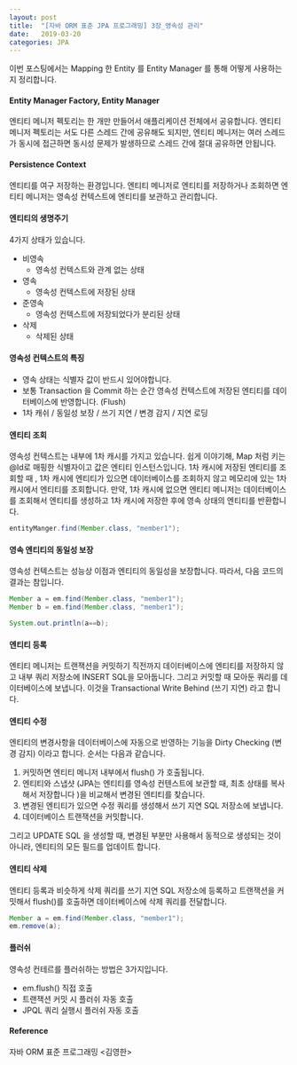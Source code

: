```yaml
---
layout: post
title:  "[자바 ORM 표준 JPA 프로그래밍] 3장_영속성 관리"
date:   2019-03-20
categories: JPA
---
```


이번 포스팅에서는 Mapping 한 Entity 를 Entity Manager 를 통해 어떻게 사용하는지 정리합니다.

#### Entity Manager Factory, Entity Manager

엔티티 메니저 펙토리는 한 개만 만들어서 애플리케이션 전체에서 공유합니다. 엔티티 메니저 펙토리는 서도 다른 스레드 간에 공유해도 되지만, 엔티티 메니저는 여러 스레드가 동시에 접근하면 동시성 문제가 발생하므로 스레드 간에 절대 공유하면 안됩니다.

#### Persistence Context

엔티티를 여구 저장하는 환경입니다. 엔티티 메니저로 엔티티를 저장하거나 조회하면 엔티티 메니저는 영속성 컨텍스트에 엔티티를 보관하고 관리합니다.

#### 엔티티의 생명주기

4가지 상태가 있습니다.

- 비영속
  - 영속성 컨텍스트와 관계 없는 상태 
- 영속
  - 영속성 컨텍스트에 저장된 상태
- 준영속
  - 영속성 컨텍스트에 저장되었다가 분리된 상태
- 삭제
  - 삭제된 상태

#### 영속성 컨텍스트의 특징

- 영속 상태는 식별자 값이 반드시 있어야합니다.
- 보통 Transaction 을 Commit 하는 순간 영속성 컨텍스트에 저장된 엔티티를 데이터베이스에 반영합니다. (Flush)
- 1차 캐쉬 / 동일성 보장 / 쓰기 지연 / 변경 감지 / 지연 로딩

#### 엔티티 조회

영속성 컨텍스트는 내부에 1차 캐시를 가지고 있습니다. 쉽게 이야기해, Map 처럼 키는 @Id로 매핑한 식별자이고 값은 엔티티 인스턴스입니다. 1차 캐시에 저장된 엔티티를 조회할 때 , 1차 캐시에 엔티티가 있으면 데이터베이스를 조회하지 않고 메모리에 있는 1차 캐시에서 엔티티를 조회합니다. 만약, 1차 캐시에 없으면 엔티티 메니저는 데이터베이스를 조회해서 엔티티를 생성하고 1차 캐시에 저장한 후에 영속 상태의 엔티티를 반환합니다. 

```java
entityManger.find(Member.class, "member1");
```

#### 영속 엔티티의 동일성 보장

영속성 컨텍스트는 성능상 이점과 엔티티의 동일성을 보장합니다. 따라서, 다음 코드의 결과는 참입니다.

```java
Member a = em.find(Member.class, "member1");
Member b = em.find(Member.class, "member1");

System.out.println(a==b);
```

#### 엔티티 등록

엔티티 메니저는 트랜잭션을 커밋하기 직전까지 데이터베이스에 엔티티를 저장하지 않고 내부 쿼리 저장소에 INSERT SQL을 모아둡니다. 그리고 커밋할 때 모아둔 쿼리를 데이터베이스에 보냅니다. 이것을 Transactional Write Behind (쓰기 지연) 라고 합니다.

#### 엔티티 수정

엔티티의 변경사항을 데이터베이스에 자동으로 반영하는 기능을 Dirty Checking (변경 감지) 이라고 합니다. 순서는 다음과 같습니다.

1. 커밋하면 엔티티 메니저 내부에서 flush() 가 호출됩니다.
2. 엔티티와 스냅샷 (JPA는 엔티티를 영속성 컨텐스트에 보관할 때, 최초 상태를 복사해서 저장합니다 )을 비교해서 변경된 엔티티를 찾습니다.
3. 변경된 엔티티가 있으면 수정 쿼리를 생성해서 쓰기 지연 SQL 저장소에 보냅니다.
4. 데이터베이스 트랜잭션을 커밋합니다.

그리고 UPDATE SQL 을 생성할 때, 변경된 부분만 사용해서 동적으로 생성되는 것이 아니라, 엔티티의 모든 필드를 업데이트 합니다.

#### 엔티티 삭제

엔티티 등록과 비슷하게 삭제 쿼리를 쓰기 지연 SQL 저장소에 등록하고 트랜잭션을 커밋해서 flush()를 호출하면 데이터베이스에 삭제 쿼리를 전달합니다.

```java
Member a = em.find(Member.class, "member1");
em.remove(a);
```

#### 플러쉬

영속성 컨테르를 플러쉬하는 방법은 3가지입니다.

- em.flush() 직접 호출
- 트랜잭션 커밋 시 플러쉬 자동 호출
- JPQL 쿼리 실행시 플러쉬 자동 호출

#### Reference

자바 ORM 표준 프로그래밍 <김영한>